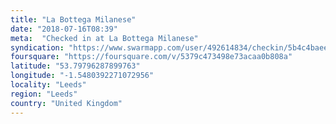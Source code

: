```yaml
---
title: "La Bottega Milanese"
date: "2018-07-16T08:39"
meta:  "Checked in at La Bottega Milanese"
syndication: "https://www.swarmapp.com/user/492614834/checkin/5b4c4baee679bc002b62385f"
foursquare: "https://foursquare.com/v/5379c473498e73acaa0b808a"
latitude: "53.79796287899763"
longitude: "-1.5480392271072956"
locality: "Leeds"
region: "Leeds"
country: "United Kingdom"
---
```


